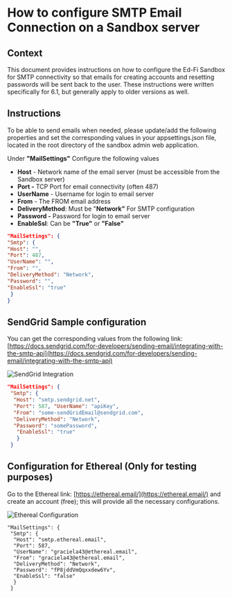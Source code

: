 # How to configure SMTP Email Connection on a Sandbox server

## Context

This document provides instructions on how to configure the Ed-Fi Sandbox for SMTP connectivity so that emails for creating accounts and resetting passwords will be sent back to the user.
These instructions were written specifically for 6.1, but generally apply to older versions as well.

## Instructions

To be able to send emails when needed, please update/add the following properties and set the corresponding values in your appsettings.json file, located in the root directory of the sandbox admin web application.

Under **"MailSettings"** Configure the following values

* **Host** - Network name of the email server (must be accessible from the Sandbox server)
* **Port -** TCP Port for email connectivity (often 487)
* **UserName** \- Username for login to email server
* **From** - The FROM email address
* **DeliveryMethod**: Must be "**Network"** For SMTP configuration
* **Password -** Password for login to email server
* **EnableSsl**: Can be **"True"** or **"False"**

```json
"MailSettings": {
"Smtp": {
"Host": "",
"Port": 487,
"UserName": "",
"From": "",
"DeliveryMethod": "Network",
"Password": "",
"EnableSsl": "true"
 }
}
```

## SendGrid Sample configuration

You can get the corresponding values from the following link: [https://docs.sendgrid.com/for-developers/sending-email/integrating-with-the-smtp-api](https://docs.sendgrid.com/for-developers/sending-email/integrating-with-the-smtp-api)

![SendGrid Integration](https://edfidocs.blob.core.windows.net/$web/img/edfi-exchange/guides/sendgrid-smtp.png)

```json
"MailSettings": {
 "Smtp": {
  "Host": "smtp.sendgrid.net",
  "Port": 587, "UserName": "apiKey",
  "From": "some-sendGridEmail@sendgrid.com",
  "DeliveryMethod": "Network",
  "Password": "somePassword",
   "EnableSsl": "true"
   }
 }
```

## Configuration for Ethereal (Only for testing purposes)

Go to the Ethereal link: [https://ethereal.email/](https://ethereal.email/) and create an account (free); this will provide all the necessary configurations.

![Ethereal Configuration](https://edfidocs.blob.core.windows.net/$web/img/edfi-exchange/guides/ethereal.png)

```
"MailSettings": {
 "Smtp": {
  "Host": "smtp.ethereal.email",
  "Port": 587,
  "UserName": "graciela43@ethereal.email",
  "From": "graciela43@ethereal.email",
  "DeliveryMethod": "Network",
  "Password": "fP8jddVmQqxxdew6Yv",
  "EnableSsl": "false"
  }
 }
```
